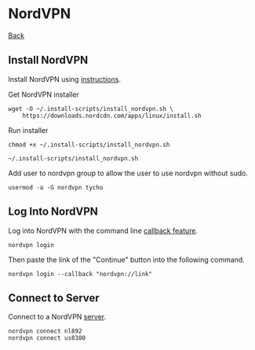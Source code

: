 # NordVPN

[Back](./README.md)

## Install NordVPN

Install NordVPN using [instructions](https://support.nordvpn.com/Connectivity/Linux/1325531132/Installing-and-using-NordVPN-on-Debian-Ubuntu-Raspberry-Pi-Elementary-OS-and-Linux-Mint.htm).

Get NordVPN installer

```(shell)
wget -O ~/.install-scripts/install_nordvpn.sh \
    https://downloads.nordcdn.com/apps/linux/install.sh
```

Run installer

```(shell)
chmod +x ~/.install-scripts/install_nordvpn.sh

~/.install-scripts/install_nordvpn.sh
```

Add user to nordvpn group to allow the user to use nordvpn without sudo.

```(shell)
usermod -a -G nordvpn tycho 
```

## Log Into NordVPN

Log into NordVPN with the command line [callback feature](https://www.reddit.com/r/nordvpn/comments/rp59mn/log_in_to_nordvpn_in_the_terminal/).

```(shell)
nordvpn login
```

Then paste the link of the "Continue" button into the following command.

```(shell)
nordvpn login --callback "nordvpn://link"
```

## Connect to Server

Connect to a NordVPN [server](https://nordvpn.com/servers/tools/).

```(shell)
nordvpn connect nl892
nordvpn connect us8380
```
